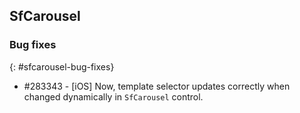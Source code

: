 ## SfCarousel

### Bug fixes
{: #sfcarousel-bug-fixes}

* \#283343 - [iOS] Now, template selector updates correctly when changed dynamically in `SfCarousel` control.